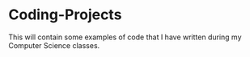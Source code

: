 # Coding-Projects
This will contain some examples of code that I have written during my Computer Science classes.
